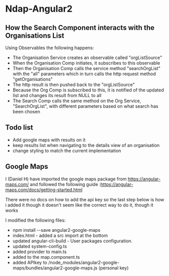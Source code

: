 # Ndap-Angular2

## How the Search Component interacts with the Organisations List

Using Observables the following happens:
- The Organisation Service creates an observable called "orgListSource"
- When the Organisation Comp initiates, it subscribes to this observable
- Then the Organisation Comp calls the service method "searchOrgList" with the "all" parameters which in turn calls the http request method "getOrganisations"
- The http result is then pushed back to the "orgListSource"
- Because the Org Comp is subscribed to this, it is notified of the updated list and changes its result from NULL to all
- The Search Comp calls the same method on the Org Service, "SearchOrgList", with different parameters based on what search has been chosen

## Todo list

- Add google maps with results on it
- keep results list when navigating to the details view of an organisation
- change styling to match the current implementation

## Google Maps

I (Daniel H) have imported the google maps package from https://angular-maps.com/ 
and followed the following guide :https://angular-maps.com/docs/getting-started.html

There were no docs on how to add the api key so the last step below is how i added it though it doesn't seem like the correct way to do it, though it works

I modified the following files:
- npm install --save angular2-google-maps
- index.html - added a src import at the bottom
- updated angular-cli-build - User packages configuration.
- updated system-config.ts
- added provider to main.ts
- added to the map.component.ts
- added APIkey to /node_modules/angular2-google-maps/bundles/angular2-google-maps.js (personal key)